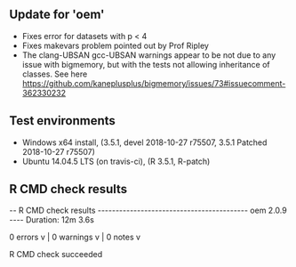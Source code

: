 
## Update for 'oem'

* Fixes error for datasets with p < 4
* Fixes makevars problem pointed out by Prof Ripley
* The clang-UBSAN gcc-UBSAN warnings appear to be not due to any issue with bigmemory, but with the tests not allowing inheritance of classes. See here https://github.com/kaneplusplus/bigmemory/issues/73#issuecomment-362330232

## Test environments

* Windows x64 install, (3.5.1, devel 2018-10-27 r75507, 3.5.1 Patched 2018-10-27 r75507)
* Ubuntu 14.04.5 LTS (on travis-ci), (R 3.5.1, R-patch)

## R CMD check results


-- R CMD check results ------------------------------------------ oem 2.0.9 ----
Duration: 12m 3.6s

0 errors v | 0 warnings v | 0 notes v

R CMD check succeeded